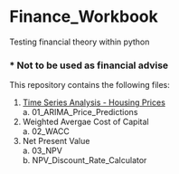 # Finance_Workbook
Testing financial theory within python
### * Not to be used as financial advise

This repository contains the following files:

1. <u>Time Series Analysis - Housing Prices </u>  
  a. 01_ARIMA_Price_Predictions  
3. Weighted Avergae Cost of Capital  
  a. 02_WACC  
3. Net Present Value  
  a. 03_NPV  
  b. NPV_Discount_Rate_Calculator  
